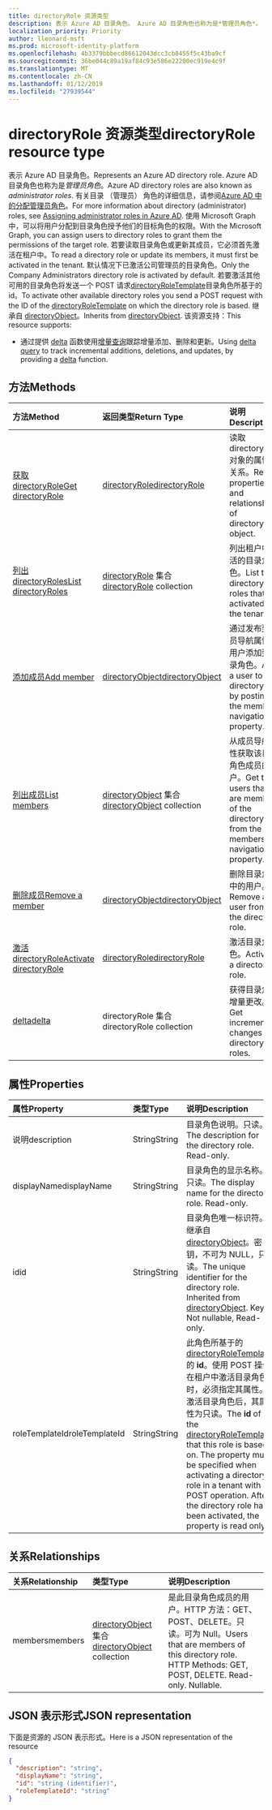 ```yaml
---
title: directoryRole 资源类型
description: 表示 Azure AD 目录角色。 Azure AD 目录角色也称为是*管理员角色*。 有关目录 （管理员） 角色的详细信息，请参阅 Azure AD 中分配管理员角色。 使用 Microsoft Graph 中，可以将用户分配到目录角色授予他们的目标角色的权限。 若要读取目录角色或更新其成员，它必须首先激活在租户中。 默认情况下已激活公司管理员的目录角色。 若要激活发送一个 POST 请求 id 为基于目录角色 directoryRoleTemplate 其他可用的目录角色。 继承自 directoryObject。
localization_priority: Priority
author: lleonard-msft
ms.prod: microsoft-identity-platform
ms.openlocfilehash: 4b3379bbbecd86612043dcc3cb8455f5c43ba9cf
ms.sourcegitcommit: 36be044c89a19af84c93e586e22200ec919e4c9f
ms.translationtype: MT
ms.contentlocale: zh-CN
ms.lasthandoff: 01/12/2019
ms.locfileid: "27939544"
---
```

# <a name="directoryrole-resource-type"></a><span data-ttu-id="73d91-110">directoryRole 资源类型</span><span class="sxs-lookup"><span data-stu-id="73d91-110">directoryRole resource type</span></span>

<span data-ttu-id="73d91-111">表示 Azure AD 目录角色。</span><span class="sxs-lookup"><span data-stu-id="73d91-111">Represents an Azure AD directory role.</span></span> <span data-ttu-id="73d91-112">Azure AD 目录角色也称为是*管理员角色*。</span><span class="sxs-lookup"><span data-stu-id="73d91-112">Azure AD directory roles are also known as *administrator roles*.</span></span> <span data-ttu-id="73d91-113">有关目录 （管理员） 角色的详细信息，请参阅[Azure AD 中的分配管理员角色](http://azure.microsoft.com/documentation/articles/active-directory-assign-admin-roles/)。</span><span class="sxs-lookup"><span data-stu-id="73d91-113">For more information about directory (administrator) roles, see [Assigning administrator roles in Azure AD](http://azure.microsoft.com/documentation/articles/active-directory-assign-admin-roles/).</span></span> <span data-ttu-id="73d91-114">使用 Microsoft Graph 中，可以将用户分配到目录角色授予他们的目标角色的权限。</span><span class="sxs-lookup"><span data-stu-id="73d91-114">With the Microsoft Graph, you can assign users to directory roles to grant them the permissions of the target role.</span></span> <span data-ttu-id="73d91-115">若要读取目录角色或更新其成员，它必须首先激活在租户中。</span><span class="sxs-lookup"><span data-stu-id="73d91-115">To read a directory role or update its members, it must first be activated in the tenant.</span></span> <span data-ttu-id="73d91-116">默认情况下已激活公司管理员的目录角色。</span><span class="sxs-lookup"><span data-stu-id="73d91-116">Only the Company Administrators directory role is activated by default.</span></span> <span data-ttu-id="73d91-117">若要激活其他可用的目录角色将发送一个 POST 请求[directoryRoleTemplate](directoryroletemplate.md)目录角色所基于的 id。</span><span class="sxs-lookup"><span data-stu-id="73d91-117">To activate other available directory roles you send a POST request with the ID of the [directoryRoleTemplate](directoryroletemplate.md) on which the directory role is based.</span></span> <span data-ttu-id="73d91-118">继承自 [directoryObject](directoryobject.md)。</span><span class="sxs-lookup"><span data-stu-id="73d91-118">Inherits from [directoryObject](directoryobject.md).</span></span>
<span data-ttu-id="73d91-119">该资源支持：</span><span class="sxs-lookup"><span data-stu-id="73d91-119">This resource supports:</span></span>

- <span data-ttu-id="73d91-120">通过提供 [delta](../api/directoryrole-delta.md) 函数使用[增量查询](/graph/delta-query-overview)跟踪增量添加、删除和更新。</span><span class="sxs-lookup"><span data-stu-id="73d91-120">Using [delta query](/graph/delta-query-overview) to track incremental additions, deletions, and updates, by providing a [delta](../api/directoryrole-delta.md) function.</span></span>

## <a name="methods"></a><span data-ttu-id="73d91-121">方法</span><span class="sxs-lookup"><span data-stu-id="73d91-121">Methods</span></span>

| <span data-ttu-id="73d91-122">方法</span><span class="sxs-lookup"><span data-stu-id="73d91-122">Method</span></span>       | <span data-ttu-id="73d91-123">返回类型</span><span class="sxs-lookup"><span data-stu-id="73d91-123">Return Type</span></span>  |<span data-ttu-id="73d91-124">说明</span><span class="sxs-lookup"><span data-stu-id="73d91-124">Description</span></span>|
|:---------------|:--------|:----------|
|[<span data-ttu-id="73d91-125">获取 directoryRole</span><span class="sxs-lookup"><span data-stu-id="73d91-125">Get directoryRole</span></span>](../api/directoryrole-get.md) | [<span data-ttu-id="73d91-126">directoryRole</span><span class="sxs-lookup"><span data-stu-id="73d91-126">directoryRole</span></span>](directoryrole.md) | <span data-ttu-id="73d91-127">读取 directoryRol 对象的属性和关系。</span><span class="sxs-lookup"><span data-stu-id="73d91-127">Read properties and relationships of directoryRole object.</span></span> |
|[<span data-ttu-id="73d91-128">列出 directoryRoles</span><span class="sxs-lookup"><span data-stu-id="73d91-128">List directoryRoles</span></span>](../api/directoryrole-list.md) | <span data-ttu-id="73d91-129">[directoryRole](directoryrole.md) 集合</span><span class="sxs-lookup"><span data-stu-id="73d91-129">[directoryRole](directoryrole.md) collection</span></span> | <span data-ttu-id="73d91-130">列出租户中激活的目录角色。</span><span class="sxs-lookup"><span data-stu-id="73d91-130">List the directory roles that are activated in the tenant.</span></span> |
|[<span data-ttu-id="73d91-131">添加成员</span><span class="sxs-lookup"><span data-stu-id="73d91-131">Add member</span></span>](../api/directoryrole-post-members.md) |[<span data-ttu-id="73d91-132">directoryObject</span><span class="sxs-lookup"><span data-stu-id="73d91-132">directoryObject</span></span>](directoryobject.md)| <span data-ttu-id="73d91-133">通过发布到成员导航属性将用户添加到目录角色。</span><span class="sxs-lookup"><span data-stu-id="73d91-133">Add a user to the directory role by posting to the members navigation property.</span></span>|
|[<span data-ttu-id="73d91-134">列出成员</span><span class="sxs-lookup"><span data-stu-id="73d91-134">List members</span></span>](../api/directoryrole-list-members.md) |<span data-ttu-id="73d91-135">[directoryObject](directoryobject.md) 集合</span><span class="sxs-lookup"><span data-stu-id="73d91-135">[directoryObject](directoryobject.md) collection</span></span>| <span data-ttu-id="73d91-136">从成员导航属性获取该目录角色成员的用户。</span><span class="sxs-lookup"><span data-stu-id="73d91-136">Get the users that are members of the directory role from the members navigation property.</span></span>|
|[<span data-ttu-id="73d91-137">删除成员</span><span class="sxs-lookup"><span data-stu-id="73d91-137">Remove a member</span></span>](../api/directoryrole-delete-member.md) |[<span data-ttu-id="73d91-138">directoryObject</span><span class="sxs-lookup"><span data-stu-id="73d91-138">directoryObject</span></span>](directoryobject.md)| <span data-ttu-id="73d91-139">删除目录角色中的用户。</span><span class="sxs-lookup"><span data-stu-id="73d91-139">Remove a user from the directory role.</span></span>|
|[<span data-ttu-id="73d91-140">激活 directoryRole</span><span class="sxs-lookup"><span data-stu-id="73d91-140">Activate directoryRole</span></span>](../api/directoryrole-post-directoryroles.md) |[<span data-ttu-id="73d91-141">directoryRole</span><span class="sxs-lookup"><span data-stu-id="73d91-141">directoryRole</span></span>](directoryrole.md) | <span data-ttu-id="73d91-142">激活目录角色。</span><span class="sxs-lookup"><span data-stu-id="73d91-142">Activate a directory role.</span></span>|
|[<span data-ttu-id="73d91-143">delta</span><span class="sxs-lookup"><span data-stu-id="73d91-143">delta</span></span>](../api/directoryrole-delta.md)|<span data-ttu-id="73d91-144">directoryRole 集合</span><span class="sxs-lookup"><span data-stu-id="73d91-144">directoryRole collection</span></span>| <span data-ttu-id="73d91-145">获得目录角色增量更改。</span><span class="sxs-lookup"><span data-stu-id="73d91-145">Get incremental changes for directory roles.</span></span> |

## <a name="properties"></a><span data-ttu-id="73d91-146">属性</span><span class="sxs-lookup"><span data-stu-id="73d91-146">Properties</span></span>
| <span data-ttu-id="73d91-147">属性</span><span class="sxs-lookup"><span data-stu-id="73d91-147">Property</span></span>   | <span data-ttu-id="73d91-148">类型</span><span class="sxs-lookup"><span data-stu-id="73d91-148">Type</span></span> | <span data-ttu-id="73d91-149">说明</span><span class="sxs-lookup"><span data-stu-id="73d91-149">Description</span></span> |
|:---------------|:--------|:----------|
|<span data-ttu-id="73d91-150">说明</span><span class="sxs-lookup"><span data-stu-id="73d91-150">description</span></span>|<span data-ttu-id="73d91-151">String</span><span class="sxs-lookup"><span data-stu-id="73d91-151">String</span></span>|<span data-ttu-id="73d91-p103">目录角色说明。只读。</span><span class="sxs-lookup"><span data-stu-id="73d91-p103">The description for the directory role. Read-only.</span></span> |
|<span data-ttu-id="73d91-154">displayName</span><span class="sxs-lookup"><span data-stu-id="73d91-154">displayName</span></span>|<span data-ttu-id="73d91-155">String</span><span class="sxs-lookup"><span data-stu-id="73d91-155">String</span></span>|<span data-ttu-id="73d91-p104">目录角色的显示名称。只读。</span><span class="sxs-lookup"><span data-stu-id="73d91-p104">The display name for the directory role. Read-only.</span></span> |
|<span data-ttu-id="73d91-158">id</span><span class="sxs-lookup"><span data-stu-id="73d91-158">id</span></span>|<span data-ttu-id="73d91-159">String</span><span class="sxs-lookup"><span data-stu-id="73d91-159">String</span></span>|<span data-ttu-id="73d91-p105">目录角色唯一标识符。继承自 [directoryObject](directoryobject.md)。密钥，不可为 NULL，只读。</span><span class="sxs-lookup"><span data-stu-id="73d91-p105">The unique identifier for the directory role. Inherited from [directoryObject](directoryobject.md). Key, Not nullable, Read-only.</span></span>|
|<span data-ttu-id="73d91-163">roleTemplateId</span><span class="sxs-lookup"><span data-stu-id="73d91-163">roleTemplateId</span></span>|<span data-ttu-id="73d91-164">String</span><span class="sxs-lookup"><span data-stu-id="73d91-164">String</span></span>| <span data-ttu-id="73d91-p106">此角色所基于的 [directoryRoleTemplate](directoryroletemplate.md) 的 **id**。使用 POST 操作在租户中激活目录角色时，必须指定其属性。激活目录角色后，其属性为只读。</span><span class="sxs-lookup"><span data-stu-id="73d91-p106">The **id** of the [directoryRoleTemplate](directoryroletemplate.md) that this role is based on. The property must be specified when activating a directory role in a tenant with a POST operation. After the directory role has been activated, the property is read only.</span></span> |

## <a name="relationships"></a><span data-ttu-id="73d91-168">关系</span><span class="sxs-lookup"><span data-stu-id="73d91-168">Relationships</span></span>
| <span data-ttu-id="73d91-169">关系</span><span class="sxs-lookup"><span data-stu-id="73d91-169">Relationship</span></span> | <span data-ttu-id="73d91-170">类型</span><span class="sxs-lookup"><span data-stu-id="73d91-170">Type</span></span> |<span data-ttu-id="73d91-171">说明</span><span class="sxs-lookup"><span data-stu-id="73d91-171">Description</span></span>|
|:---------------|:--------|:----------|
|<span data-ttu-id="73d91-172">members</span><span class="sxs-lookup"><span data-stu-id="73d91-172">members</span></span>|<span data-ttu-id="73d91-173">[directoryObject](directoryobject.md) 集合</span><span class="sxs-lookup"><span data-stu-id="73d91-173">[directoryObject](directoryobject.md) collection</span></span>|<span data-ttu-id="73d91-p107">是此目录角色成员的用户。HTTP 方法：GET、POST、DELETE。只读。可为 Null。</span><span class="sxs-lookup"><span data-stu-id="73d91-p107">Users that are members of this directory role. HTTP Methods: GET, POST, DELETE. Read-only. Nullable.</span></span>|

## <a name="json-representation"></a><span data-ttu-id="73d91-178">JSON 表示形式</span><span class="sxs-lookup"><span data-stu-id="73d91-178">JSON representation</span></span>

<span data-ttu-id="73d91-179">下面是资源的 JSON 表示形式。</span><span class="sxs-lookup"><span data-stu-id="73d91-179">Here is a JSON representation of the resource</span></span>

<!--{
  "blockType": "resource",
  "openType": true,
  "optionalProperties": [
    "memberOf",
    "members",
    "ownedObjects",
    "owners"
  ],
  "keyProperty": "id",
  "baseType": "microsoft.graph.directoryObject",
  "@odata.type": "microsoft.graph.directoryRole",
  "@odata.annotations": [
    {
      "capabilities": {
        "toppable": false
      }
    }
  ]
}-->

```json
{
  "description": "string",
  "displayName": "string",
  "id": "string (identifier)",
  "roleTemplateId": "string"
}

```

<!-- uuid: 8fcb5dbc-d5aa-4681-8e31-b001d5168d79
2015-10-25 14:57:30 UTC -->
<!-- {
  "type": "#page.annotation",
  "description": "directoryRole resource",
  "keywords": "",
  "section": "documentation",
  "tocPath": ""
}-->
